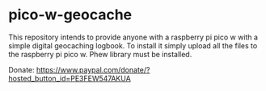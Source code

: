 # pico-w-geocache
This repository intends to provide anyone with a raspberry pi pico w with a simple digital geocaching logbook.
To install it simply upload all the files to the raspberry pi pico w. Phew library must be installed.

Donate: https://www.paypal.com/donate/?hosted_button_id=PE3FEW547AKUA
